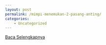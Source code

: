 ```yaml
---
layout: post
permalink: /mimpi-menemukan-2-pasang-anting/
categories:
    - Uncategorized
---
```


[Baca Selengkapnya](/10)
